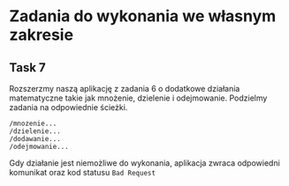 # Zadania do wykonania we własnym zakresie

## Task 7

Rozszerzmy naszą aplikację z zadania 6 o dodatkowe działania matematyczne takie jak mnożenie, dzielenie i odejmowanie. Podzielmy zadania na odpowiednie ścieżki.

```
/mnozenie...
/dzielenie...
/dodawanie...
/odejmowanie...
```

Gdy działanie jest niemożliwe do wykonania, aplikacja zwraca odpowiedni komunikat oraz kod statusu `Bad Request`
